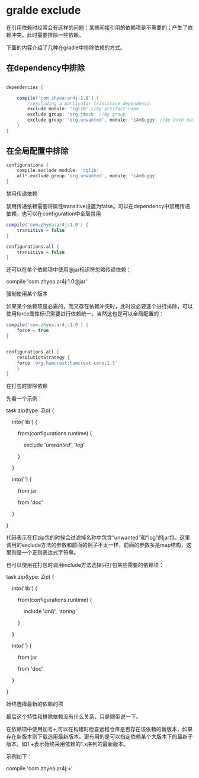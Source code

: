 # gralde exclude

在引用依赖时经常会有这样的问题：某些间接引用的依赖项是不需要的；产生了依赖冲突。此时需要排除一些依赖。

下面的内容介绍了几种在gradle中排除依赖的方式。

## 在dependency中排除

```gradle

dependencies {

    compile('com.zhyea:ar4j:1.0') {
        //excluding a particular transitive dependency:
        exclude module: 'cglib' //by artifact name
        exclude group: 'org.jmock' //by group
        exclude group: 'org.unwanted', module: 'iAmBuggy' //by both name and group
    }
}

```

## 在全局配置中排除

```gradle
configurations {
    compile.exclude module: 'cglib'
    all*.exclude group:'org.unwanted', module: 'iAmBuggy' 
}

```

禁用传递依赖

禁用传递依赖需要将属性transitive设置为false。可以在dependency中禁用传递依赖，也可以在configuration中全局禁用

```gradle
compile('com.zhyea:ar4j:1.0') {
    transitive = false
}

configurations.all {
    transitive = false
}
```

还可以在单个依赖项中使用@jar标识符忽略传递依赖：

compile 'com.zhyea:ar4j:1.0@jar'

强制使用某个版本

如果某个依赖项是必需的，而又存在依赖冲突时，此时没必要逐个进行排除，可以使用force属性标识需要进行依赖统一。当然这也是可以全局配置的：

```gradle
compile('com.zhyea:ar4j:1.0') {
    force = true
}


configurations.all {
    resolutionStrategy {
    force 'org.hamcrest:hamcrest-core:1.3'
    }
}
```

在打包时排除依赖

先看一个示例：

task zip(type: Zip) {

    into('lib') {

        from(configurations.runtime) {

            exclude '*unwanted*', '*log*'

        }

    }

    into('') {

        from jar

        from 'doc'

    }

}

代码表示在打zip包的时候会过滤掉名称中包含“unwanted”和“log”的jar包。这里调用的exclude方法的参数和前面的例子不太一样，前面的参数多是map结构，这里则是一个正则表达式字符串。

也可以使用在打包时调用include方法选择只打包某些需要的依赖项：

task zip(type: Zip) {

    into('lib') {

        from(configurations.runtime) {

            include '*ar4j*', '*spring*'

        }

    }

    into('') {

        from jar

        from 'doc'

    }

}

始终选择最新的依赖的项

最后这个特性和排除依赖没有什么关系，只是顺带说一下。

在依赖项中使用加号+,可以在构建时检查远程仓库是否存在该依赖的新版本，如果存在新版本则下载选用最新版本。更有用的是可以指定依赖某个大版本下的最新子版本，如1.+表示始终采用依赖的1.x序列的最新版本。

示例如下：

compile 'com.zhyea:ar4j:+'
